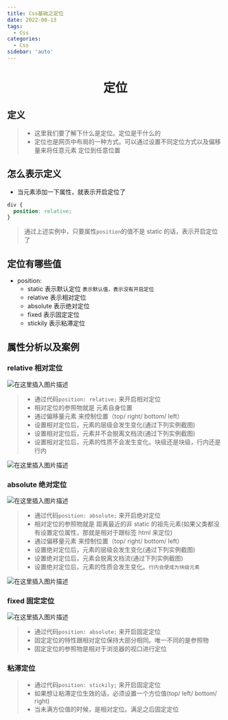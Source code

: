 ```yaml
---
title: Css基础之定位
date: 2022-08-13
tags:
  - Css
categories:
  - Css
sidebar: 'auto'
---
```


<div align = "center"><h1>定位</h1></div>


## 定义

> - 这里我们要了解下什么是定位。定位是干什么的
> - 定位也是网页中布局的一种方式。可以通过设置不同定位方式以及偏移量来将任意元素 定位到任意位置

## 怎么表示定义

- 当元素添加一下属性，就表示开启定位了

```css
div {
  position: relative;
}
```

> 通过上述实例中，只要属性`position`的值不是 static 的话，表示开启定位了

## 定位有哪些值

- position:
  - static 表示默认定位 `表示默认值，表示没有开启定位`
  - relative 表示相对定位
  - absolute 表示绝对定位
  - fixed 表示固定定位
  - stickily 表示粘滞定位

## 属性分析以及案例

### relative 相对定位

![在这里插入图片描述](https://img-blog.csdnimg.cn/1b932fc9486a42a2873b070c5505eddb.png#pic_center)

> - 通过代码`position: relative;` 来开启相对定位
> - 相对定位的参照物就是 元素自身位置
> - 通过偏移量元素 来控制位置（top/ right/ bottom/ left）
> - 设置相对定位后，元素的层级会发生变化(通过下列实例截图)
> - 设置相对定位后，元素并不会脱离文档流(通过下列实例截图)
> - 设置相对定位后，元素的性质不会发生变化。块级还是块级，行内还是行内

![在这里插入图片描述](https://img-blog.csdnimg.cn/e01dc1c49f7049bf9d0cb3b3e2cf1350.png)

### absolute 绝对定位

![在这里插入图片描述](https://img-blog.csdnimg.cn/cb65624c9e2e41039ba824ac7dcb60fe.png#pic_center)

> - 通过代码`position: absolute;` 来开启绝对定位
> - 相对定位的参照物就是 距离最近的非 static 的祖先元素(如果父类都没有设置定位属性，那就是相对于跟标签 html 来定位)
> - 通过偏移量元素 来控制位置（top/ right/ bottom/ left）
> - 设置绝对定位后，元素的层级会发生变化(通过下列实例截图)
> - 设置绝对定位后，元素会脱离文档流(通过下列实例截图)
> - 设置绝对定位后，元素的性质会发生变化。`行内会便成为块级元素`

![在这里插入图片描述](https://img-blog.csdnimg.cn/bc555d73d3704ebeb0626356da1e3814.png)

### fixed 固定定位

![在这里插入图片描述](https://img-blog.csdnimg.cn/7081f51d5bf14d7e8e2042d1acec0f78.png#pic_center)

> - 通过代码`position: absolute;` 来开启固定定位
> - 固定定位的特性跟相对定位保持大部分相同。唯一不同的是参照物
> - 固定定位的参照物是相对于浏览器的视口进行定位

### 粘滞定位

> - 通过代码`position: stickily;` 来开启固定定位
> - 如果想让粘滞定位生效的话，必须设置一个方位值(top/ left/ bottom/ right)
> - 当未满方位值的时候，是相对定位。满足之后固定定位
